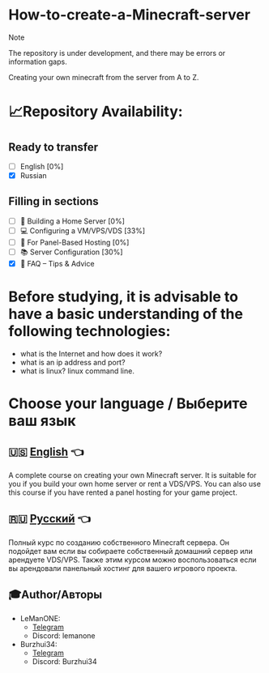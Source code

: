 # **How-to-create-a-Minecraft-server**
> [!NOTE]
> The repository is under development, and there may be errors or information gaps. 

Creating your own minecraft from the server from A to Z. 

# 📈Repository Availability:
## Ready to transfer
- [ ] English [0%]
- [x] Russian
## Filling in sections
- [ ] 🧱 Building a Home Server [0%]
- [ ] 💻 Configuring a VM/VPS/VDS [33%]
- [ ] 🎲 For Panel-Based Hosting [0%]
- [ ] 📚 Server Configuration [30%]
- [x] 🔎 FAQ – Tips & Advice

# Before studying, it is advisable to have a basic understanding of the following technologies:
- what is the Internet and how does it work?
- what is an ip address and port?
- what is linux? linux command line.

# **Choose your language / Выберите ваш язык**

## 🇺🇸 [English](English/mainpage.md) 👈
A complete course on creating your own Minecraft server. It is suitable for you if you build your own home server or rent a VDS/VPS. You can also use this course if you have rented a panel hosting for your game project.

## 🇷🇺 [Русский](Russian/mainpage.md) 👈
Полный курс по созданию собственного Minecraft сервера. Он подойдет вам если вы собираете собственный домашний сервер или арендуете VDS/VPS. Также этим курсом можно воспользоваться если вы арендовали панельный хостинг для вашего игрового проекта.

## 🎓Author/Авторы
- LeManONE:
  - [Telegram](https://t.me/artemsmvrv)
  - Discord: lemanone
- Burzhui34:
  - [Telegram](https://t.me/burzhui34)
  - Discord: Burzhui34
